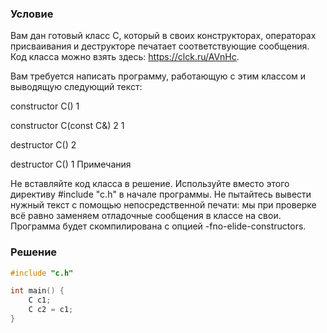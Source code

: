 ### Условие

Вам дан готовый класс C, который в своих конструкторах, операторах присваивания и деструкторе печатает соответствующие сообщения. Код класса можно взять здесь: https://clck.ru/AVnHc.

Вам требуется написать программу, работающую с этим классом и выводящую следующий текст:

constructor C() 1

constructor C(const C&) 2 1

destructor C() 2

destructor C() 1 
Примечания

Не вставляйте код класса в решение. Используйте вместо этого директиву #include "c.h" в начале программы. Не пытайтесь вывести нужный текст с помощью непосредственной печати: мы при проверке всё равно заменяем отладочные сообщения в классе на свои. Программа будет скомпилирована с опцией -fno-elide-constructors. 
### Решение


```cpp
#include "c.h"

int main() {
    C c1;
    C c2 = c1;
}
```
